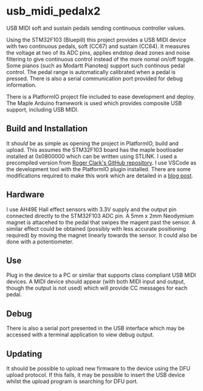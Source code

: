 # usb_midi_pedalx2
USB MIDI soft and sustain pedals sending continuous controller values.

Using the STM32F103 (Bluepill) this project provides a USB MIDI device with two continuous pedals, soft (CC67) and sustain (CC64). It measures the voltage at two of its ADC pins, applies endstop dead zones and noise filtering to give continuous control instead of the more nomal on/off toggle. Some pianos (such as Modartt Pianoteq) support such continous pedal control. The pedal range is automatically calibrated when a pedal is pressed. There is also a serial communication port provided for debug information.

There is a PlatformIO project file included to ease development and deploy. The Maple Arduino framework is used which provides composite USB support, including USB MIDI.

## Build and Installation

It _should_ be as simple as opening the project in PlatformIO, build and upload. This assumes the STM32F103 board has the maple bootloader installed at 0x0800000 which can be written using STLINK. I used a precompiled version from [Roger Clark's GitHub repository](https://github.com/rogerclarkmelbourne/STM32duino-bootloader). I use VSCode as the development tool with the PlatformIO plugin installed. There are some modifications required to make this work which are detailed in a [blog post](https://github.com/riban-bw/blog/wiki/STM32--development-on-PlatformIO-in-VSCode-on-64-bi-ARM).

## Hardware

I use AH49E Hall effect sensors with 3.3V supply and the output pin connected directly to the STM32F103 ADC pin. A 5mm x 2mm Neodymium magnet is attacehed to the pedal that swipes the magent past the sensor. A similar effect could be obtained (possibly with less accurate positioning required) by moving the magnet linearly towards the sensor. It could also be done with a potentiometer.

## Use

Plug in the device to a PC or similar that supports class compliant USB MIDI devices. A MIDI device should appear (with both MIDI input and output, though the output is not used) which will provide CC messages for each pedal.

## Debug

There is also a serial port presented in the USB interface which may be accessed with a terminal application to view debug output.

## Updating

It should be possible to upload new firmware to the device using the DFU upload protocol. If this fails, it may be possible to insert the USB device whilst the upload program is searching for DFU port.
